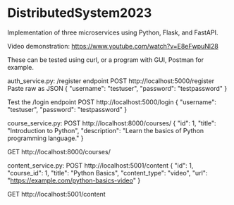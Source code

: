 # DistributedSystem2023
Implementation of three microservices using Python, Flask, and FastAPI.

Video demonstration: https://www.youtube.com/watch?v=E8eFwpuNl28

These can be tested using curl, or a program with GUI, Postman for example.

auth_service.py:
/register endpoint
POST
http://localhost:5000/register
Paste raw as JSON
{
    "username": "testuser",
    "password": "testpassword"
}

Test the /login endpoint
POST
http://localhost:5000/login
{
    "username": "testuser",
    "password": "testpassword"
}


course_service.py:
POST
http://localhost:8000/courses/
{
    "id": 1,
    "title": "Introduction to Python",
    "description": "Learn the basics of Python programming language."
}

GET
http://localhost:8000/courses/


content_service.py:
POST
http://localhost:5001/content
{
    "id": 1,
    "course_id": 1,
    "title": "Python Basics",
    "content_type": "video",
    "url": "https://example.com/python-basics-video"
}

GET
http://localhost:5001/content
